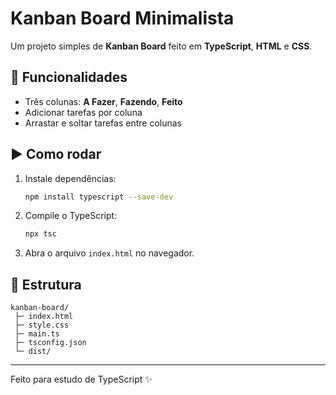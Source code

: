 # Kanban Board Minimalista

Um projeto simples de **Kanban Board** feito em **TypeScript**, **HTML** e **CSS**.

## 🚀 Funcionalidades
- Três colunas: **A Fazer**, **Fazendo**, **Feito**
- Adicionar tarefas por coluna
- Arrastar e soltar tarefas entre colunas

## ▶️ Como rodar
1. Instale dependências:
   ```bash
   npm install typescript --save-dev
   ```

2. Compile o TypeScript:
   ```bash
   npx tsc
   ```

3. Abra o arquivo `index.html` no navegador.

## 📂 Estrutura
```
kanban-board/
 ├─ index.html
 ├─ style.css
 ├─ main.ts
 ├─ tsconfig.json
 └─ dist/
```

---
Feito para estudo de TypeScript ✨
